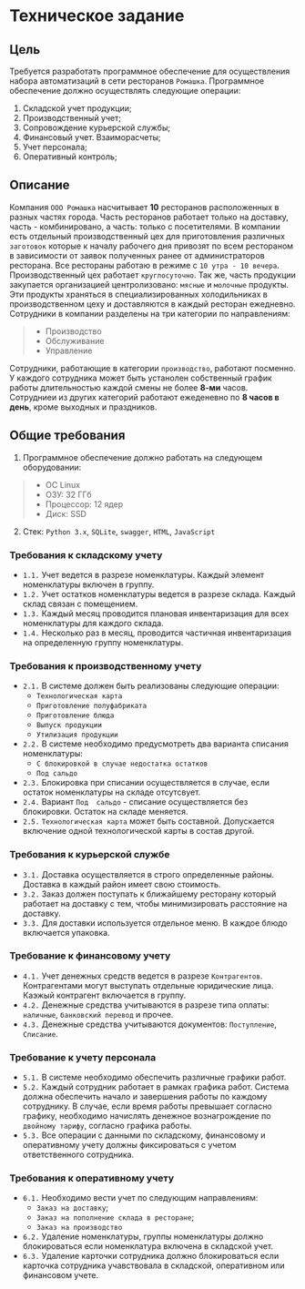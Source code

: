 # Техническое задание

## Цель
Требуется разработать программное обеспечение для осуществления набора автоматизаций в сети ресторанов `Ромашка`.
Программное обеспечение должно осуществлять следующие операции:
1. Складской учет продукции;
2. Производственный учет;
3. Сопровождение курьерской службы;
4. Финансовый учет. Взаиморасчеты;
5. Учет персонала; 
6. Оперативный контроль;

## Описание
Компания `ООО Ромашка` насчитывает **10** ресторанов расположенных в разных частях города. Часть ресторанов
работает только на доставку, часть - комбинировано, а часть: только с посетителями. В компании есть отдельный
производственный цех для приготовления различных `заготовок` которые к началу рабочего дня привозят  по всем 
рестораном в зависимости  от заявок полученных ранее от администраторов ресторана.
Все рестораны работаю  в режиме с `10 утра - 10 вечера`. Производственный цех работает `круглосуточно`.
Так же, часть продукции закупается организацией центролизовано: `мясные` и `молочные` продукты. Эти продукты 
храняться  в специализированных холодильниках в производственном цеху и доставляются в каждый ресторан 
ежедневно. Сотрудники в компании разделены на три категории по направлениям:
> - Производство
> - Обслуживание
> - Управление

Сотрудники, работающие в категории `производство`, работают посменно. У каждого сотрудника может быть устанолен
собственный график работы длительностью каждой смены не более **8-ми** часов. Сотрудниеи из других
категорий работают ежеденевно по **8 часов в день**, кроме выходных и праздников.

## Общие требования
1. Программное обеспечение должно работать на следующем оборудовании:
> -  ОС Linux
> -  ОЗУ: 32 ГГб
> -  Процессор: 12 ядер
> -  Диск: SSD
2. Стек: `Python 3.x`, `SQLite`, `swagger`, `HTML`, `JavaScript`

### Требования к складскому учету
* `1.1.` Учет ведется в разрезе номенклатуры. Каждый элемент номенклатуры включен в группу. 
* `1.2.` Учет остатков номенклатуры ведется в разрезе склада. Каждый склад связан с помещением.
* `1.3.` Каждый месяц проводится плановая инвентаризация для всех номенклатуры для каждого склада.
* `1.4.` Несколько раз в месяц, проводится частичная инвентаризация на определенную группу номенклатуры.


### Требования к производственному учету
* `2.1.` В системе должен быть реализованы следующие операции:
	- `Технологическая карта`
	- `Приготовление полуфабриката`
	- `Приготовление блюда`
	- `Выпуск продукции`
	- `Утилизация продукции`
* `2.2.` В системе необходимо предусмотреть два варианта списания номенклатуры:
	- `С блокировкой в случае недостатка остатков`
	- `Под сальдо`
* `2.3.` Блокировка при списании осуществляется в случае, если остаток номенклатуры на складе отсутсвует.
* `2.4.` Вариант `Под  сальдо` - списание осуществляется без блокировки. Остаток на складе меняется.
* `2.5.` `Технологическая карта` может быть  составной. Допускается включение одной технологической карты в 
состав другой.


### Требования к курьерской службе
* `3.1.` Доставка осуществляется  в строго определенные районы. Доставка в каждый район имеет свою стоимость.
* `3.2.` Заказ должен поступать к ближайшему ресторану который работает на доставку с тем, чтобы
минимизировать расcтояние на доставку.
* `3.3.` Для доставки используется отдельное меню. В каждое блюдо включается упаковка.

### Требование к финансовому учету
* `4.1.` Учет денежных средств ведется в разрезе `Контрагентов`. Контрагентами могут выступать 
отдельные юридические лица. Каэжый контрагент включается в группу.
* `4.2.` Денежные средства учитываются в разрезе типа оплаты: `наличные`, `банковский перевод` и прочее.
* `4.3.` Денежные средства учитываются документов: `Поступление`, `Списание`. 

### Требование к учету персонала
* `5.1.` В системе необходимо обеспечить  различные графики работ.
* `5.2.` Каждый сотрудник работает в рамках графика работ. Система должна обеспечить начало и завершения работы
по каждому сотруднику. В случае, если время работы превышает согласно графику, необходимо начислять
денежное вознагрождение по `двойному тарифу`, согласно графика работы.
* `5.3.` Все операции с данными по складскому, финансовому и оперативному учету должны фиксироваться с учетом
ответственного сотрудника.

### Требования к оперативному учету
* `6.1.` Необходимо вести учет по следующим направлениям:
	- `Заказ на доставку`;
	- `Заказ на пополнение склада в ресторане`;
	- `Заказ на производство`
* `6.2.` Удаление номенклатуры, группы номенклатуры должно блокироваться если номенклатура включена
в складской учет.
* `6.3.` Удаление карточки сотрудника должно блокироваться если карточка сотрудника учавствовала
в складской, оперативном или финансовом учете.
  

  

